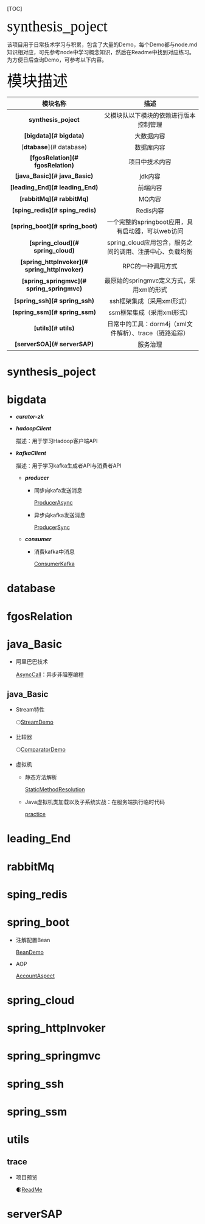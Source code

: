 [TOC]

<span style='color:black;background:背景颜色;font-size:40px;font-family:字体;'>synthesis_poject</span>

该项目用于日常技术学习与积累，包含了大量的Demo，每个Demo都与node.md知识相对应，可先参考node中学习概念知识，然后在Readme中找到对应练习。为方便日后查询Demo，可参考以下内容。

<span style='color:black;background:背景颜色;font-size:40px;font-family:字体;'>模块描述</span>

|                    模块名称                    |                           描述                           |
| :--------------------------------------------: | :------------------------------------------------------: |
|              **synthesis_poject**              |          父模块队以下模块的依赖进行版本控制管理          |
|            **[bigdata](# bigdata)**            |                        大数据内容                        |
|           [**dtabase**](# database)            |                        数据库内容                        |
|       **[fgosRelation](# fgosRelation)**       |                      项目中技术内容                      |
|         **[java_Basic](# java_Basic)**         |                         jdk内容                          |
|        **[leading_End](# leading_End)**        |                         前端内容                         |
|           **[rabbitMq](# rabbitMq)**           |                          MQ内容                          |
|        **[sping_redis](# sping_redis)**        |                        Redis内容                         |
|        **[spring_boot](# spring_boot)**        |    一个完整的springboot应用，具有启动器，可以web访问     |
|       **[spring_cloud](# spring_cloud)**       | spring_cloud应用包含，服务之间的调用、注册中心、负载均衡 |
| **[spring_httpInvoker](# spring_httpInvoker)** |                    RPC的一种调用方式                     |
|   **[spring_springmvc](# spring_springmvc)**   |         最原始的springmvc定义方式，采用xml的形式         |
|         **[spring_ssh](# spring_ssh)**         |                ssh框架集成（采用xml形式）                |
|         **[spring_ssm](# spring_ssm)**         |                ssm框架集成（采用xml形式）                |
|              **[utils](# utils)**              |  日常中的工具：dorm4j（xml文件解析）、trace（链路追踪）  |
|          **[serverSOA](# serverSAP)**          |                         服务治理                         |

# synthesis_poject

# bigdata

- ***curator-zk***

- ***hadoopClient***

  描述：用于学习Hadoop客户端API

- ***kafkaClient***

  描述：用于学习kafka生成者API与消费者API

  - ***producer***

    - 同步向kafa发送消息

      [ProducerAsync](bigdata/kafkaClient/producer/src/main/java/com/dcy/kafka/ProducerAsync.java)

    - 异步向kafka发送消息

      [ProducerSync](bigdata/kafkaClient/producer/src/main/java/com/dcy/kafka/ProducerSync.java)

  - ***consumer***

    - 消费kafka中消息

      [ConsumerKafka](bigdata/kafkaClient/consumer/src/main/java/com/dcy/kafka/ConsumerKafka.java)

# database

# fgosRelation

# java_Basic

- 阿里巴巴技术

  [AsyncCall](java_Basic/src/test/java/com/dcy/alibaba/AsyncCall.java)：异步非阻塞编程

  

## java_Basic

- Stream特性

  :full_moon:[StreamDemo](java_Basic/src/test/java/com/dcy/util/StreamDemo.java)

- 比较器

  :full_moon:[ComparatorDemo](java_Basic/src/test/java/com/dcy/util/ComparatorDemo.java)

- 虚拟机

  - 静态方法解析

    [StaticMethodResolution](java_Basic/src/main/java/com/dcy/hotspot/executeSystem/stackFrame/StaticMethodResolution.java)
  
  - Java虚拟机类加载以及子系统实战：在服务端执行临时代码
  
    [practice](java_Basic/src/main/java/com/dcy/hotspot/executeSystem/practice)

# leading_End

# rabbitMq

# sping_redis

# spring_boot

- 注解配置Bean

  [BeanDemo](spring_boot/src/main/java/com/springboot/config/beanDemo/BeanDemo.java)

- AOP

  [AccountAspect](spring_boot/src/main/java/com/springboot/config/aspect/AccountAspect.java)

# spring_cloud

# spring_httpInvoker

# spring_springmvc

# **spring_ssh**

# spring_ssm

# utils

##  trace

- 项目预览

  :waxing_crescent_moon:[ReadMe](utils/trace/README.md)

# serverSAP